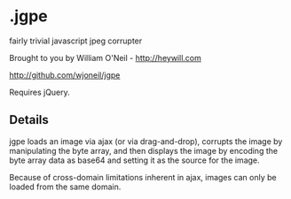 .jgpe
=====
fairly trivial javascript jpeg corrupter

Brought to you by William O'Neil - http://heywill.com

http://github.com/wjoneil/jgpe

Requires jQuery.

Details
-------

jgpe loads an image via ajax (or via drag-and-drop), corrupts the image by manipulating the byte array, and then displays the image by encoding the byte array data as base64 and setting it as the source for the image.

Because of cross-domain limitations inherent in ajax, images can only be loaded from the same domain.
